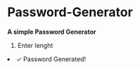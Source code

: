 # Password-Generator

<b> A simple Password Generator </b> 

<ol> 
    <li> <span>Enter lenght</span> </li>
</ol>
    <li> <span>&#10003;</span> Password Generated! </li>

